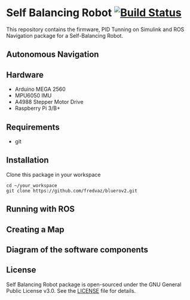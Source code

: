 # Self Balancing Robot [![Build Status](https://travis-ci.org/linorobot/lino_install.svg?branch=master)](https://travis-ci.org/linorobot/lino_install)


This repository contains the firmware, PID Tunning on Simulink and ROS Navigation package for a Self-Balancing Robot.


## Autonomous Navigation


## Hardware

- Arduino MEGA 2560
- MPU6050 IMU
- A4988 Stepper Motor Drive
- Raspberry Pi 3/B+


## Requirements

- git



## Installation 

Clone this package in your workspace

```
cd ~/your_workspace
git clone https://github.com/fredvaz/bluerov2.git
```


## Running with ROS


## Creating a Map


## Diagram of the software components ##


## License

Self Balancing Robot package is open-sourced under the GNU General Public License v3.0. See the
[LICENSE](LICENSE) file for details.
